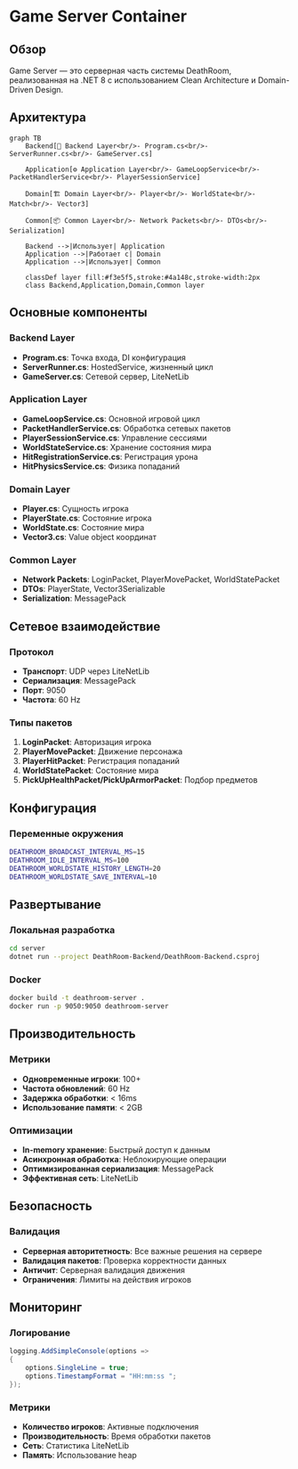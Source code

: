 # Game Server Container

## Обзор

Game Server — это серверная часть системы DeathRoom, реализованная на .NET 8 с использованием Clean Architecture и Domain-Driven Design.

## Архитектура

```mermaid
graph TB
    Backend[🚀 Backend Layer<br/>- Program.cs<br/>- ServerRunner.cs<br/>- GameServer.cs]
    
    Application[⚙️ Application Layer<br/>- GameLoopService<br/>- PacketHandlerService<br/>- PlayerSessionService]
    
    Domain[🏗️ Domain Layer<br/>- Player<br/>- WorldState<br/>- Match<br/>- Vector3]
    
    Common[📦 Common Layer<br/>- Network Packets<br/>- DTOs<br/>- Serialization]
    
    Backend -->|Использует| Application
    Application -->|Работает с| Domain
    Application -->|Использует| Common
    
    classDef layer fill:#f3e5f5,stroke:#4a148c,stroke-width:2px
    class Backend,Application,Domain,Common layer
```

## Основные компоненты

### Backend Layer
- **Program.cs**: Точка входа, DI конфигурация
- **ServerRunner.cs**: HostedService, жизненный цикл
- **GameServer.cs**: Сетевой сервер, LiteNetLib

### Application Layer
- **GameLoopService.cs**: Основной игровой цикл
- **PacketHandlerService.cs**: Обработка сетевых пакетов
- **PlayerSessionService.cs**: Управление сессиями
- **WorldStateService.cs**: Хранение состояния мира
- **HitRegistrationService.cs**: Регистрация урона
- **HitPhysicsService.cs**: Физика попаданий

### Domain Layer
- **Player.cs**: Сущность игрока
- **PlayerState.cs**: Состояние игрока
- **WorldState.cs**: Состояние мира
- **Vector3.cs**: Value object координат

### Common Layer
- **Network Packets**: LoginPacket, PlayerMovePacket, WorldStatePacket
- **DTOs**: PlayerState, Vector3Serializable
- **Serialization**: MessagePack

## Сетевое взаимодействие

### Протокол
- **Транспорт**: UDP через LiteNetLib
- **Сериализация**: MessagePack
- **Порт**: 9050
- **Частота**: 60 Hz

### Типы пакетов
1. **LoginPacket**: Авторизация игрока
2. **PlayerMovePacket**: Движение персонажа
3. **PlayerHitPacket**: Регистрация попаданий
4. **WorldStatePacket**: Состояние мира
5. **PickUpHealthPacket/PickUpArmorPacket**: Подбор предметов

## Конфигурация

### Переменные окружения
```bash
DEATHROOM_BROADCAST_INTERVAL_MS=15
DEATHROOM_IDLE_INTERVAL_MS=100
DEATHROOM_WORLDSTATE_HISTORY_LENGTH=20
DEATHROOM_WORLDSTATE_SAVE_INTERVAL=10
```

## Развертывание

### Локальная разработка
```bash
cd server
dotnet run --project DeathRoom-Backend/DeathRoom-Backend.csproj
```

### Docker
```bash
docker build -t deathroom-server .
docker run -p 9050:9050 deathroom-server
```

## Производительность

### Метрики
- **Одновременные игроки**: 100+
- **Частота обновлений**: 60 Hz
- **Задержка обработки**: < 16ms
- **Использование памяти**: < 2GB

### Оптимизации
- **In-memory хранение**: Быстрый доступ к данным
- **Асинхронная обработка**: Неблокирующие операции
- **Оптимизированная сериализация**: MessagePack
- **Эффективная сеть**: LiteNetLib

## Безопасность

### Валидация
- **Серверная авторитетность**: Все важные решения на сервере
- **Валидация пакетов**: Проверка корректности данных
- **Античит**: Серверная валидация движения
- **Ограничения**: Лимиты на действия игроков

## Мониторинг

### Логирование
```csharp
logging.AddSimpleConsole(options =>
{
    options.SingleLine = true;
    options.TimestampFormat = "HH:mm:ss ";
});
```

### Метрики
- **Количество игроков**: Активные подключения
- **Производительность**: Время обработки пакетов
- **Сеть**: Статистика LiteNetLib
- **Память**: Использование heap 